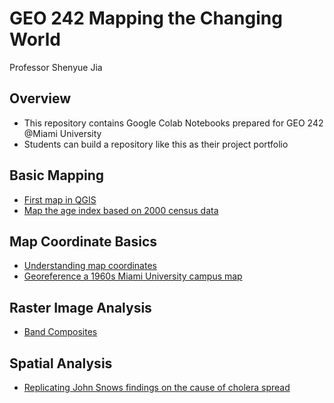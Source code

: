 # GEO 242 Mapping the Changing World

Professor Shenyue Jia

## Overview
- This repository contains Google Colab Notebooks prepared for GEO 242 @Miami University
- Students can build a repository like this as their project portfolio

## Basic Mapping

- [First map in QGIS](https://github.com/LucasD1305/gis-project-portfolio-geo242/blob/6152f5a494f03a27c61061a97f0a9c92999fcce5/basic-mapping/Map-of-North-American-Rivers-and-Basins.ipynb)
- [Map the age index based on 2000 census data](https://github.com/LucasD1305/gis-project-portfolio-geo242/blob/6152f5a494f03a27c61061a97f0a9c92999fcce5/basic-mapping/Map-Old-Young-Ratios-of-Counties-in-Contiguous-U.S..ipynb)

## Map Coordinate Basics

- [Understanding map coordinates](https://github.com/LucasD1305/gis-project-portfolio-geo242/blob/6152f5a494f03a27c61061a97f0a9c92999fcce5/map-coordinate-basics/understanding-coordinates.ipynb)
- [Georeference a 1960s Miami University campus map](https://github.com/LucasD1305/gis-project-portfolio-geo242/blob/6152f5a494f03a27c61061a97f0a9c92999fcce5/map-coordinate-basics/Georeferenced-Map-of_Oxford.ipynb)

## Raster Image Analysis

- [Band Composites](https://github.com/LucasD1305/gis-project-portfolio-geo242/blob/fa0a967a7cbc2c8a03e38a003832292838d908d5/raster-image-analysis/understand_band_composite.ipynb)

## Spatial Analysis
- [Replicating John Snows findings on the cause of cholera spread](https://github.com/LucasD1305/gis-project-portfolio-geo242/blob/61ef9385deaac25552a8ccdd229293735db0c492/spatial_analysis.ipynb)

